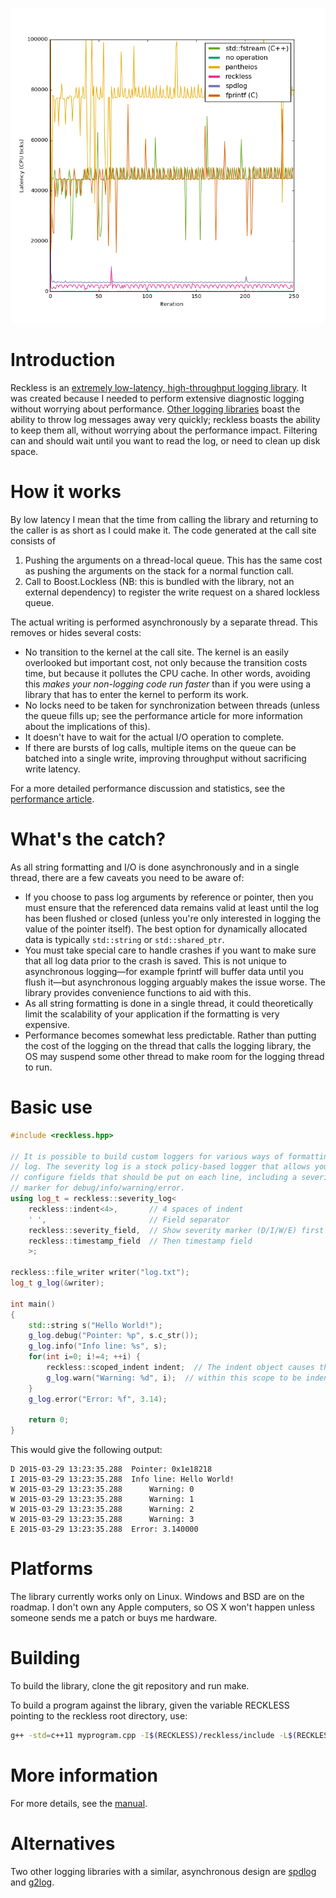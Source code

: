 ![Performance chart](doc/images/performance_periodic_calls_all.png)

Introduction
============
Reckless is an [extremely low-latency, high-throughput logging
library](doc/performance.md). It was created because I needed to perform
extensive diagnostic logging without worrying about performance. [Other
logging libraries](http://www.pantheios.org/performance.html) boast the
ability to throw log messages away very quickly; reckless boasts the ability
to keep them all, without worrying about the performance impact. Filtering can
and should wait until you want to read the log, or need to clean up disk
space.

How it works
============
By low latency I mean that the time from calling the library and returning
to the caller is as short as I could make it. The code generated at the
call site consists of

1. Pushing the arguments on a thread-local queue. This has the same cost
   as pushing the arguments on the stack for a normal function call.
2. Call to Boost.Lockless (NB: this is bundled with the library, not an
   external dependency) to register the write request on a shared
   lockless queue.

The actual writing is performed asynchronously by a separate thread.
This removes or hides several costs:

* No transition to the kernel at the call site. The kernel is an easily
  overlooked but important cost, not only because the transition costs
  time, but because it pollutes the CPU cache. In other words, avoiding
  this *makes your non-logging code run faster* than if you were using a
  library that has to enter the kernel to perform its work.
* No locks need to be taken for synchronization between threads (unless
  the queue fills up; see the performance article for more information
  about the implications of this).
* It doesn't have to wait for the actual I/O operation to complete.
* If there are bursts of log calls, multiple items on the queue can be
  batched into a single write, improving throughput without sacrificing write
  latency.

For a more detailed performance discussion and statistics, see the
[performance article](doc/performance.md). 

What's the catch?
=================
As all string formatting and I/O is done asynchronously and in a single
thread, there are a few caveats you need to be aware of:
* If you choose to pass log arguments by reference or pointer, then you
  must ensure that the referenced data remains valid at least until the
  log has been flushed or closed (unless you're only interested in
  logging the value of the pointer itself). The best option for
  dynamically allocated data is typically `std::string` or
  `std::shared_ptr`.
* You must take special care to handle crashes if you want to make sure
  that all log data prior to the crash is saved. This is not unique to
  asynchronous logging&mdash;for example fprintf will buffer data until you
  flush it&mdash;but asynchronous logging arguably makes the issue worse. The
  library provides convenience functions to aid with this.
* As all string formatting is done in a single thread, it could theoretically
  limit the scalability of your application if the formatting is very
  expensive.
* Performance becomes somewhat less predictable. Rather than putting the
  cost of the logging on the thread that calls the logging library, the
  OS may suspend some other thread to make room for the logging thread
  to run.

Basic use
=========
```c++
#include <reckless.hpp>

// It is possible to build custom loggers for various ways of formatting the
// log. The severity log is a stock policy-based logger that allows you to
// configure fields that should be put on each line, including a severity
// marker for debug/info/warning/error.
using log_t = reckless::severity_log<
    reckless::indent<4>,       // 4 spaces of indent
    ' ',                       // Field separator
    reckless::severity_field,  // Show severity marker (D/I/W/E) first
    reckless::timestamp_field  // Then timestamp field
    >;
    
reckless::file_writer writer("log.txt");
log_t g_log(&writer);

int main()
{
    std::string s("Hello World!");
    g_log.debug("Pointer: %p", s.c_str());
    g_log.info("Info line: %s", s);
    for(int i=0; i!=4; ++i) {
        reckless::scoped_indent indent;  // The indent object causes the lines
        g_log.warn("Warning: %d", i);  // within this scope to be indented
    }
    g_log.error("Error: %f", 3.14);

    return 0;
}
```
This would give the following output:
```
D 2015-03-29 13:23:35.288  Pointer: 0x1e18218
I 2015-03-29 13:23:35.288  Info line: Hello World!
W 2015-03-29 13:23:35.288      Warning: 0
W 2015-03-29 13:23:35.288      Warning: 1
W 2015-03-29 13:23:35.288      Warning: 2
W 2015-03-29 13:23:35.288      Warning: 3
E 2015-03-29 13:23:35.288  Error: 3.140000
```

Platforms
=========
The library currently works only on Linux. Windows and BSD are on the roadmap.
I don't own any Apple computers, so OS X won't happen unless someone sends me
a patch or buys me hardware.

Building
========
To build the library, clone the git repository and run make.

To build a program against the library, given the variable RECKLESS
pointing to the reckless root directory, use:

```bash
g++ -std=c++11 myprogram.cpp -I$(RECKLESS)/reckless/include -L$(RECKLESS)/reckless/lib -lreckless
```

More information
================
For more details, see the [manual](doc/manual.md).

Alternatives
============
Two other logging libraries with a similar, asynchronous design are
[spdlog](https://github.com/gabime/spdlog/) and
[g2log](https://bitbucket.org/KjellKod/g2log/).
